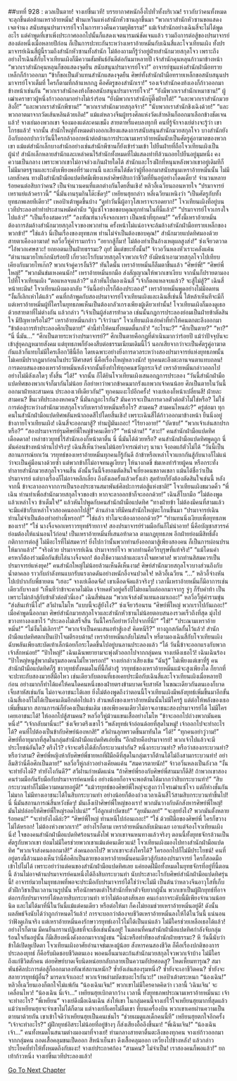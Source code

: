 ##บทที่ 928 : ดวลเป็นตาย! จางเย่ขึ้นเวที!
บรรยากาศหนักอึ้งไปทั่วทั้งบริเวณ!
ราวกับว่าคนทั้งหมดจะลุกขึ้นต่อต้านเหราอ้ายหมิ่น!
ฟ่านเหวินแห่งสำนักหัวซานลุกขึ้นมา “พวกเราสำนักหัวซานขอแสดงเจตจำนง สนับสนุนปรมาจารย์โจวในการทวงคืนความยุติธรรม!” แม้เจ้าสำนักอย่างเฉินสี่จะไม่ได้พูดอะไร แต่คำพูดที่เขาเพิ่งประกาศออกไปนั้นก็แสดงเจตนารมณ์ชัดเจนแล้ว รวมถึงการต่อสู้ของปรมาจารย์สองต่อหนึ่งเมื่อหลายปีก่อน ก็เป็นการปะทะกันระหว่างเหราอ้ายหมิ่นกับเฉินสี่และโจวเทียนเผิง ทั้งปรมาจารย์เฉินสี่ผู้นี้รวมถึงสำนักหัวซานทั้งสำนัก ไม่ต้องถามก็รู้ว่าอยู่ฝ่ายสำนักมวยสกุลโจว เพราะถึงอย่างไรเฉินสี่กับโจวเทียนเผิงก็มีความสัมพันธ์อันดีต่อกันมาหลายปี
เจ้าสำนักคุนหลุนก้าวมาข้างหน้า “พวกเราสำนักคุนหลุนก็ขอแสดงจุดยืน สนับสนุนปรมาจารย์โจว!”
อาจารย์ซุนแห่งสำนักฝ่ามือทรายเหล็กก็ก้าวออกมา “ข้าก็ขอเป็นตัวแทนสำนักแสดงจุดยืน ศิษย์ทั้งสำนักฝ่ามือทรายเหล็กขอสนับสนุนปรมาจารย์โจวเต็มที่ ใครก็ตามที่กล้าแหกกฎ คือศัตรูของสำนักเรา!”
รองเจ้าสำนักคงท้งเองก็ก้าวออกมาข้างหน้าเช่นกัน “พวกเราสำนักคงท้งก็ขอสนับสนุนปรมาจารย์โจว!”
“ยังมีพวกเราสำนักเหมาซาน!” ผู้เฒ่าเคราขาวผู้หนึ่งก้าวออกมาอย่างไม่เร่งร้อน
“ยังมีพวกเราสำนักบู๊ตึ๊งฝ่ายใต้!”
“และพวกเราสำนักมวยสิงอี้!”
“และพวกเราสำนักพีซาน!”
“พวกเราสำนักมวยสกุลจ้าว!”
“นับพวกเราสำนักชิงเฉิงด้วย!”
“และพวกอาตมาจากวัดเส้นหลินด้วยเถิด!”
แม้แต่หลวงจีนผู้ทรงศีลแห่งวัดเส้าหลินก็ออกมาเลือกข้างชัดเจนแล้ว!
จางเย่มองพวกเขา จ้องมองแต่ละคนเขม็ง สายตาหรี่แคบลงทุกที คนที่รู้จักจางเย่ต่างจะรู้ว่า เขาโกรธแล้ว!
จากนั้น สำนักใหญ่ทั้งหมดต่างออกเสียงแสดงการสนับสนุนสำนักมวยสกุลโจว บางสำนักยังถึงกับออกปากว่าวันนี้ใครกล้าออกหน้าต่อต้านการประณามเหราอ้ายหมิ่นนับเป็นศัตรูคู่อาฆาตของพวกเขา แม้แต่สำนักเล็กบางสำนักอย่างเช่นสำนักพีซานก็ยังเข้าร่วมเข้า ไปยืนฝ่ายที่ถือโจวเทียนเผิงเป็นผู้นำ! สำนักเล็กหลายสำนักและเหล่าคนไร้สำนักทั้งหมดที่ไม่แสดงท่าทีล้วนถอยไปยืนอยู่มุมหนึ่ง คงความเป็นกลาง เพราะพวกเขาไม่อาจล่วงเกินฝ่ายใดได้ สำนักและโรงฝึกที่หนุนหลังพวกเขาอยู่เดิมทีก็ไม่มีมาตรฐานและระดับเพียงพอที่ร่วมงานนี้ และเห็นได้ชัดว่าผู้ที่ออกมาสนับสนุนเหราอ้ายหมิ่นนั้น ไม่มีเลยสักคน ทางฝั่งสำนักฝ่ามือแปดทิศมีเพียงเหล่าศิษย์สิบกว่าชีวิตที่ยืนอยู่อย่างโดดเดี่ยว!
จำนวนหลายร้อยคนต่อสิบกว่าคน?
เป็นจำนวนคนที่แตกต่างกันโดยสิ้นเชิง!
หลิวอี้เฉวียนถอนหายใจ “ปรมาจารย์เหราแย่แล้วคราวนี้”
“นี่มันงานรุมกินโต๊ะชัดๆ!” เหยียนฮุยกล่าว
หลี่เฉวียนเหนิงว่า “เป็นศัตรูกับทั้งยุทธภพเลยทีเดียว!”
เหอป้าเต้าพูดขึ้นบ้าง “ดูท่าวันนี้ผู้อาวุโสเหราจะรอดยาก!”
โจวเทียนเผิงที่อยู่บนเวทีประลองทำท่าประสานหมัดคำนับ “ผู้แซ่โจวขอขอบคุณทุกท่านในที่นี้แล้ว!”
“ปรมาจารย์โจวเกรงใจไปแล้ว!”
“เป็นเรื่องสมควร!”
“ลงฑัณฑ์นางจิ้งจอกเหรา เป็นหน้าที่ทุกคน!”
“ครั้งนี้เหราอ้ายหมิ่นต้องการล้มล้างสำนักมวยสกุลโจวของพวกท่าน ครั้งหน้าไม่แน่อาจจะล้มล้างสำนักฝ่ามือทรายเหล็กของพวกข้า!”
“ใช่แล้ว นี่เป็นเรื่องของยุทธภพ ท่านไม่จำเป็นต้องขอบคุณ!”
สำนักมวยแปดทิศมองด้วยสายตาเคืองอาฆาต!
หลวี่อวี้หู่คำรามกร้าว “อยากสู้ก็มา! ไม่ต้องทำเป็นอ้างเหตุผลสูงส่ง!”
ซ่งเจียวตวาด “ไอ้พวกเศษสวะ! ยกยอตนเป็นฝ่ายธรรมะ? ถุย! มีแต่ขยะทั้งนั้น!”
จ้าวอวิ๋นหลงหัวเราะคลั่งแค้น “ตำนานมวยไทเก๊กนับร้อยปี เกี่ยวอะไรกับมวยสกุลโจวพวกเจ้า? ยังมีหน้าเอามวยสกุลโจวไปเทียบเคียงกับมวยไทเก๊ก? พวกเจ้าคู่ควรงั้นรึ?”
ทันใดนั้น เหราอ้ายหมิ่นก็ลืมตาขึ้นแล้ว
“ศิษย์พี่!”
“ศิษย์พี่ใหญ่!”
“พวกมันข่มเหงคนนัก!”
เหราอ้ายหมิ่นยกมือ ส่งสัญญาณให้พวกเขาเงียบ จากนั้นก็ปรายตามองไปที่โจวเทียนเผิง “ตอแหลจบแล้ว?” แล้วหันไปมองเฉินสี่ “เจ้าก็ตอแหลจบแล้ว? จะสู้ไม่สู้?”
เฉินสี่หน้าทะมึน!
โจวเทียนเผิงมองกลับ “วันนี้อย่างไรก็ต้องประลอง!”
เหราอ้ายหมิ่นพูดอย่างไม่มีอดทน “งั้นก็เลิกเห่าได้แล้ว”
คนที่กล้าพูดกับสองปรมาจารย์โจวเทียนเผิงและเฉินสี่เช่นนี้ ใต้หล้าเห็นทีจะมีก็แต่เหราอ้ายหมิ่นผู้ที่ใครในยุทธภพเห็นเป็นต้องกลัวเกรงเพียงผู้เดียวเท่านั้น!
โจวเทียนเผิงก็มองดูเธอด้วยสายตาที่ไม่ต่างกัน แล้วกล่าว “เจ้าเป็นผู้ส่งสารท้าดวล เช่นนั้นกฎการประลองย่อมเป็นฝ่ายข้าตัดสินใจ มีปัญหาหรือไม่?”
เหราอ้ายหมิ่นกล่าว “เจ้าว่ามา”
โจวเทียนเผิงเอ่ยคำที่ทำให้คนตกตะลึงออกมา “ข้าต้องการท้าประลองศึกเป็นตาย!”
คำนี้ทำให้คนทั้งหมดตื่นกลัว!
“อะไรนะ?”
“ศึกเป็นตาย?”
“หา?”
“นี่ นี่มัน…”
“ศึกเป็นตายระหว่างปรมาจารย์?”
ศึกเป็นตายคือกฎที่ดำเนินมากว่าร้อยปี แม้ว่าปัจจุบันจะเข้าสู่ยุคกฎหมายสังคม แต่ยุทธภพก็ยังคงสืบต่อธรรมเนียมเดิมนี้ไว้ นอกเสียจากว่าจะเป็นศัตรูคู่อาฆาตกันแล้วก็แทบไม่มีใครเลือกวิธีนี้อีก โดยเฉพาะอย่างยิ่งการดวลระหว่างสองปรมาจารย์แห่งยุทธภพนั้น ไม่เคยมีปรากฎมาก่อนในประวัติศาสตร์ นี่คือเรื่องใหญ่หลวงนัก!
ทุกคนตะลึงตะลานจนตาแทบถลน!
การตอบสนองของเหราอ้ายหมิ่นหลังจากนั้นยิ่งทำให้ทุกคนขวัญกระเจิง!
เหราอ้ายหมิ่นกล่าวออกไปอย่างไม่มีลังเลใดๆ ทั้งสิ้น “ได้!”
จากนั้น ก็ได้ยินโจวเทียนเผิงเสนอกฎการประลอง “วันนี้สำนักฝ่ามือแปดทิศของพวกเจ้าก็มากันไม่น้อย ก็อย่าหาว่าพวกข้าคนมากรังแกพวกเจ้าคนน้อย ศึกเป็นตายในวันนี้ ออกมาฝ่ายละสามคน ประลองเวทีเดียวกัน!”
ทุกคนผงะไปอีกครั้ง!
จางเย่เองก็หน้าเปลี่ยนสี!
ฝ่ายละสามคน? ขึ้นเวทีประลองหกคน?
นี่มันกฎอะไรกัน? มันควรจะเป็นการดวลตัวต่อตัวไม่ใช่หรือ? ไม่ใช่การต่อสู้ระหว่างสำนักมวยสกุลโจวกับเหราอ้ายหมิ่นหรือไร? สามคน? สามคนไหนล่ะ?”
ครู่ต่อมา ทุกคนในสำนักฝ่ามือแปดทิศพลันหน้าถอดสีไปโดยสิ้นเชิง!
เพราะเฉินสี่ได้ก้าวออกมาข้างหน้า ยืนนิ่งอยู่ข้างกายโจวเทียนเผิง!
เฉินสี่จะออกมาสู้?
ท่านปู่มันเถอะ!
“ไร้ยางอาย!”
“บัดซบ!”
“พวกเจ้าเล่นสกปรกหรือ?”
“สองปรมาจารย์รุมศิษย์พี่ใหญ่ข้าคนเดียว?”
“หน้าด้าน!”
“สวะ!”
คนสำนักฝ่ามือแปดทิศเดือดดาล!
เหล่าชาวยุทธ์ไร้สำนักเองก็หน้าตาตื่น นี่ นี่มันได้ด้วยหรือ? คนสำนักฝ่ามือแปดทิศพูดถูก นี่มันค่อนข้างหน้าด้านไปจริงๆ!
เฉินสี่เห็นว่าคนไม่น้อยวิจารณ์ต่างๆ นานา จึงอดแก้ตัวไม่ได้ “วันนี้เป็นสถานการณ์ยกเว้น วรยุทธ์ของเหราอ้ายหมิ่นทุกคนก็รู้กันดี ถ้าข้าหรือเหล่าโจวแยกกันสู้กับนางก็ไม่แน่ว่าจะเป็นคู่มือนางด้วยซ้ำ แต่พวกข้าก็ไม่อาจทนดูเงียบๆ ให้นางกดขี่ ข่มเหงทำร้ายผู้คน หรือกระทั่งทำลายสำนักมวยสกุลโจวจนสิ้น ดังนั้นวันนี้จึงยอมตัดสินใจเยี่ยงคนขลาดเขลา แม้นได้ชื่อว่าเป็นปรมาจารย์ แต่บางเรื่องก็ไม่อาจหลีกเลี่ยง ถึงลังเลครั้งแล้วครั้งเล่า สุดท้ายก็ยังต้องตัดสินใจเช่นนี้ หลังจากนี้ ข้าจะลาออกจากการเป็นรองประธานสมาพันธ์ศิลปะการต่อสู้แห่งชาติ!”
โจวเทียนเผิงขมวดคิ้ว “พี่เฉิน ท่านทำเพื่อสำนักมวยสกุลโจวของข้า หากจะลาออกข้าก็จะออกด้วย!”
เฉินสี่โบกมือ “ไม่ต้องพูดแล้วเหล่าโจว ข้าเต็มใจ!” แล้วหันไปพูดกับคนสำนักฝ่ามือแปดทิศ “ทางฝ่ายข้า ไม่ต้องมีคนที่สามแล้ว จะมีแค่ข้ากับเหล่าโจวสองคนออกไปสู้!”
ด้านล่างเวทีมีคนสำนักใหญ่ตะโกนขึ้นมา
“ปรมาจารย์เฉิน ท่านไม่จำเป็นต้องทำอย่างนี้หรอก!”
“ใช่แล้ว ทำไมจะต้องลาออกด้วย?”
“ท่านทนนิ่งเงียบเพื่อยุทธภพของเรา!”
“ใช่ นางจิ้งจอกเหราวรยุทธ์ร้ายกาจ! สองปรมาจารย์ร่วมมือกันก็ไม่น่าอาย! นี่คือบัญชาสวรรค์ ย่อมต้องให้แน่นอนไว้ก่อน! เป็นเหราอ้ายหมิ่นที่เสนอท้าดวล ตามกฎยุทธภพ อีกฝ่ายย่อมมีสิทธิ์ตั้งกติกาการต่อสู้ ไม่มีอะไรที่ไม่สมควร! ยิ่งไปกว่านั้นพวกท่านยังออกมาสู้เพียงสองคน ก็เป็นการผ่อนปรนให้มากแล้ว!”
“จริงด้วย ปรมาจารย์เฉิน ปรมาจารย์โจว พวกท่านคือวีรบุรุษที่แท้จริง!”
“แม้โดนคำครหาก็ต้องร่วมมือกันขับไล่นางจิ้งจอก! ต้องใช้ความกล้าและแรงใจมหาศาล! พวกท่านสิสมควรเป็นปรมาจารย์แห่งยุค!”
คนสำนักใหญ่ไม่น้อยล้วนเห็นดีเห็นงาม!
ศิษย์สำนักมวยสกุลโจวบางส่วนถึงกับน้ำตาคลอ ราวกับกำลังทนแบกรับแรงกดดันอย่างหนักอึ้งจนปวดใจ!
หลิวอี้เฉวียน “...”
หลิวอี้จ่างหันไปเบ้ปากกับพี่ชายตน “เฮอะ”
จางเย่เดือดจัด!
เขาเดือดจัดแล้วจริงๆ!
เวลานี้เหราอ้ายหมิ่นก็มีอาการเช่นเดียวกับจางเย่ “เห็นทีว่าข้าจะคาดไม่ผิด เจ้าหดหัวอยู่ครึ่งปีไม่ยอมโผล่ออกมาจากรู จู่ๆ ก็รับคำท้า เป็นเพราะไม่กล้าสู้กับข้าตัวต่อตัวนี่เอง”
เฉินสี่พ่นลม “พวกเจ้าส่งตัวแทนลงมาเถอะ!”
หลวี่อวี้หู่คำรามขุ่น “ส่งส้นเท้านี่ไง!”
สวีฝานโมโห “แบบนี้จะสู้ยังไง?”
ซ่งเจียวร้อนรน “ศิษย์พี่ใหญ่ พวกเราไปกันเถอะ!”
เมื่อคำพูดนี้ออกมา ศิษย์สำนักมวยสกุลโจวและสำนักหัวซานไม่น้อยตอบสนองรวดเร็วถึงที่สุด มุ่งไปขวางทางลงเขาไว้ “ประลองไม่เสร็จสิ้น วันนี้ใครก็อย่าหวังไปจากที่นี่!”
“ใช่!”
“ประณามเหราอ้ายหมิ่น!”
“ไม่งั้นไม่เลิกรา!”
“พวกเจ้าเป็นคนเสนอท้าสู้เอง! คิดหนีรึ?”
ทางถูกสกัดกั้นไว้แล้ว!
สำนักฝ่ามือแปดทิศตกเป็นเป้าโจมตีรอบด้าน!
เหราอ้ายหมิ่นกลับไม่สนใจ หรี่ตามองเฉินสี่กับโจวเทียนเผิง ฉับพลันเพียงสะบัดเท้าเล็กน้อยก็กระโดดขึ้นไปอยู่บนลานประลองแล้ว “ได้ วันนี้ข้าจะออกแรงกับพวกเจ้าสักหน่อย!”
“ป้าใหญ่!” เฉินเฉินพยายามจะพุ่งตัวออกไปจากกลุ่มคน
จางเย่ดึงเธอไว้!
เฉินเฉินร้อง “ป้าใหญ่หนูสู้พวกมันรุมสองคนไม่ไหวหรอก!”
จางเย่กล่าวเสียงเข้ม “ฉันรู้”
ไม่เพียงแต่เขาที่รู้ คนสำนักฝ่ามือแปดทิศก็รู้ ชาวยุทธ์ทั้งหมดในที่นี้ก็ต่างรู้ วรยุทธ์ของเหราอ้ายหมิ่นแม้จะสูงเพียงใด ก็ยากที่จะปะทะกับสองมวยสี่มือไหว เช่นเดียวกับตอนที่เธอเคยประมือกับเฉินสี่และโจวเทียนเผิงเมื่อหลายปีก่อน อย่างมากก็ทำได้แค่ให้คนใดคนหนึ่งของฝ่ายตรงข้ามบาดเจ็บสาหัส ในขณะเดียวกันตนเองก็บาดเจ็บสาหัสเช่นกัน ไม่อาจเอาชนะได้เลย ยิ่งไม่ต้องพูดถึงว่าตอนนี้โจวเทียนเผิงมีพลังยุทธ์เพิ่มขึ้นมาอีกขั้น เฉินสี่เองก็ไม่ได้เป็นคนเดิมอีกต่อไปแล้ว ส่วนพลังของเหราอ้ายหมิ่นนั้นไม่มีใครรู้ แต่ต่อให้พลังของเธอเพิ่มขึ้นมาก สถานการณ์ก็ยังคงเป็นเช่นเดิม เธอเพียงคนเดียวไม่อาจเอาชนะสองปรมาจารย์ได้ ไม่มีใครเคยเอาชนะได้!
ให้ออกไปสู้สามคน?
หลวี่อวี้หู่ม้วนแขนเสื้ออย่างโมโห “ข้าจะออกไปถ่วงพวกมันคนหนึ่ง!”
“เจ้ากลับมานี่นะ!” ซ่งเจียวตรึงเขาไว้ “พลังยุทธ์เจ้าอ่อนด้อยที่สุดในหมู่! เจ้าออกไปจะทำอะไรได้? คนที่ไปต้องเป็นข้ากับศิษย์น้องหกสิ!”
สวีฝานลุกพรวดขึ้นมาทันใด “ได้!”
“ทุกคนอย่าวู่วาม!” ศิษย์ที่อายุมากที่สุดในกลุ่มสำนักฝ่ามือแปดทิศเอ่ยขึ้น “อีกฝ่ายคือปรมาจารย์! พวกเจ้าไปแล้วจะมีประโยชน์อันใด? ตรึงไว้? เจ้าจะตรึงได้สักกี่กระบวนท่ากัน? หนึ่งกระบวนท่า? หรือว่าสองกระบวนท่า? หรือว่าสาม? ศิษย์พี่หญิงห้ากับศิษย์พี่ชายหกที่ฝีมือดีที่สุดในกลุ่มเราก็ต้านได้ไม่ถึงสามกระบวนท่า! อย่าลืมสิว่านี่คือศึกเป็นตาย!”
หลวี่อวี้หู่กล่าวอย่างเคียดแค้น “สมควรตายนัก!”
จ้าวอวิ๋นหลงเป็นกังวล “งั้นจะทำยังไงดี? ทำยังไงกันดี?”
สวีฝานกำหมัดแน่น “ถ้าศิษย์พี่รองกับศิษย์พี่สามมาก็ดีสิ! ถ้าพวกเขาสองคนร่วมมือกันรับมือกับปรมาจารย์คนหนึ่ง อย่างน้อยก็อาจจะพอต้านได้มากกว่าสิบกระบวนท่า!”
“สิบกระบวนท่าก็ไม่มีความหมายอยู่ดี!”
“แม้วรยุทธ์ของศิษย์พี่ใหญ่จะสูงกว่าโจรเฒ่าแซ่โจว แต่ก็ห่างชั้นกันไม่มาก ไม่มีทางเอาชนะได้ในสิบกระบวนท่า อย่างน้อยก็ต้องถ่วงเวลาเฉินสี่ไว้สามสิบกระบวนท่าขึ้นไป! นี่ นี่มันสถานการณ์สิ้นหวังชัดๆ! มันเล็งเป้าศิษย์พี่ใหญ่ของเรา! พวกมันวางกับดักสังหารศิษย์พี่ใหญ่! มันไม่ปล่อยให้ศิษย์พี่ใหญ่รอดไปแน่!”
“ไอ้ลูกเต่าบัดซบ!”
“ลุยมันเลย!”
“จะลุยยังไง? พวกมันตั้งหลายร้อยคน!”
“จะทำยังไงดีล่ะ?”
“ศิษย์พี่ใหญ่ ท่านหนีไปก่อนเถอะ!”
“ใช่ ด้วยฝีมือของศิษย์พี่ ใครก็ขวางไม่ได้หรอก! ไม่ต้องห่วงพวกเรา!”
อย่างไรก็ตาม เหราอ้ายหมิ่นกลับเมินเฉย เอาแต่จ้องโจวเทียนเผิงนิ่ง!
ใจของคนสำนักฝ่ามือแปดทิศร้อนรนดั่งไฟ พวกเขาจนหนทางแล้วจริงๆ ตอนนี้ทั้งยุทธจักรล้วนเป็นศัตรูกับพวกเขา ย่อมไม่มีใครช่วยพวกเขาแม้แต่คนเดียวแน่!
โจวเทียนเผิงมองไปทางสำนักฝ่ามือแปดทิศ “พวกเจ้าส่งคนออกมาสิ!”
ส่งคนออกไป?
พวกเขาจะส่งใครได้?
ใครออกไปก็ไม่มีประโยชน์!
คนที่อยู่ตรงนี้ล้วนมองเห็นว่านี่คือศึกเป็นตายของเหราอ้ายหมิ่นคนเดียวสู้กับสองปรมาจารย์ ใครก็สอดมือเข้าไปไม่ได้ เพราะอย่าว่าแต่คนของสำนักฝ่ามือแปดทิศเลย แค่ยอดฝีมือทั้งหมดในยุทธจักรที่อยู่ที่นี้ตอนนี้ ล้วนไม่อาจต้านปรมาจารย์คนหนึ่งได้ถึงสิบกระบวนท่า นับประสาอะไรกับศิษย์สำนักฝ่ามือแปดทิศรุ่นนี้! อาจารย์มวยในยุทธภพที่พอจะประมือกับปรมาจารย์ได้ใช่ว่าจะไม่มี เป็นต้นว่าหลวงจีนอาวุโสที่เก็บตัวฝึกวิชาเป็นเวลานานรูปนั้น หรือนักพรตเต๋าไร้สำนักที่หาตัวจับยากผู้นั้น พวกเขาเป็นผู้ฝึกยุทธ์ที่อาจต่อกรกับปรมาจารย์ได้หลายสิบกระบวนท่า ทว่าไม่ต้องสงสัยเลย คนเก่งกาจระดับนี้มีเพียงจำนวนน้อยนิด และไม่ได้มาที่นี่ในวันนี้แม้แต่คนเดียว หรือต่อให้มา ก็คงไม่ยอมช่วยเหราอ้ายหมิ่นอยู่ดี!
ดังนั้น ผลลัพธ์จึงนับได้ว่าถูกกำหนดไว้แล้ว!
การจะบอกว่าต้องจบชีวิตเหราอ้ายหมิ่นลงให้ได้ในวันนี้ แน่นอนว่าฟังดูเกินจริง แต่เหราอ้ายหมิ่นคงรักษาวรยุทธ์เอาไว้ไม่ได้เป็นแน่แล้ว ไม่มีใครช่วยเหลือเธอได้แล้ว!
อย่างไรก็ตาม มีคนยืนกรานปฏิเสธที่จะเชื่อเช่นนั้นอยู่!
ในตอนที่คนสำนักฝ่ามือแปดทิศกำลังจับกลุ่มร้อนใจกันอยู่นั้น ก็มีเสียงหนึ่งดังออกมาจากฝูงชน “นี่น่ะหรือท่าทีของสำนักฝ่ายธรรมะ? หึ วันนี้นับว่าข้าได้เปิดหูเปิดตา โจวเทียนเผิงอาศัยอำนาจข่มเหงผู้น้อย สังหารคนสองชีวิต ก็คือเรื่องปกติของการประลองยุทธ์ ก็คือรับผิดชอบชีวิตตนเอง พอคนอื่นมาเตะก้นสำนักมวยสกุลโจวพวกเจ้าบ้าง ไม่มีใครถึงแก่ชีวิตสักคน ต่อยศิษย์บาดเจ็บนิดหน่อยกลับกลายเป็นความอัปยศอดสู? โหดเหี้ยมทารุณ? สมาพันธ์ศิลปะการต่อสู้ก็ออกมาลงทัณฑ์สถานหนัก? ซ้ำยังเล่นสองรุมหนึ่ง? ซ้ำยังจะเอาชีวิตคน? ซ้ำยังจะสลายวรยุทธ์ผู้อื่น? มารดาเจ้าเถอะ! พวกเจ้าพล่ามบัดซบอะไรกันวะ!”
เหอป้าเต้าตระหนก “น้องเฉิน!”
หลิวอี้เฉวียนเองก็ตกใจไม่แพ้กัน “น้องเฉินเจิน!”
พวกเขาไม่มีใครคาดคิดว่า เวลานี้ ‘เฉินเจิน’ จะเคลื่อนไหว!
“น้องเฉิน นี่เจ้า…” เหยียนฮุยเบิกตากว้าง เวลานี้ ทั้งยุทธภพประณามเหราอ้ายหมิ่นนะ เจ้าจะทำอะไร?
“พี่เหยียน” จางเย่ดึงมือเฉินเฉิน ส่งให้เขา ในกลุ่มคนนี้จางเย่ไว้ใจเหยียนฮุยมากที่สุดแล้ว แม้ว่าเหยียนฮุยจะจำเขาไม่ได้ก็ตาม แต่จางเย่ก็เคยไม่ลืมเขา ที่บนเครื่องบิน พวกเขาเคยผ่านความเป็นตายมาด้วยกัน เขาเข้าใจดีว่าเหยียนฮุยเป็นคนเช่นไร “ช่วยผมดูแลเด็กคนนี้ที”
เหยียนฮุยตกใจอีกครั้ง “เจ้าจะทำอะไร?”
ผู้ฝึกยุทธ์อิสระไม่น้อยที่อยู่ข้างๆ ก็ส่งเสียงอื้ออึงขึ้นมา!
“พี่เฉินเจิน!”
“น้องเฉิน เจ้า…”
คนทั้งหมดในสนามต่างมองมาที่จางเย่!
ท่ามกลางสายตาตื่นตะลึงของทุกคน จางเย่ก้าวออกมาจากกลุ่มคน ถอดเสื้อคลุมขนเป็ดออก สีหน้าเย็นชา ดึงเสื้อคลุมออก เหวี่ยงไปข้างหลัง!
แล้วกล่าวประโยคที่ทำให้ทั้งหมดถึงกับผงะ!
จางเย่ประกาศก้อง “สามคน? ไม่จำเป็น! เราสองคนก็พอแล้ว!”
ยกเท้าก้าวหนึ่ง จางเย่ขึ้นเวทีประลองแล้ว!


[Go To Next Chapter]( ./29.md)